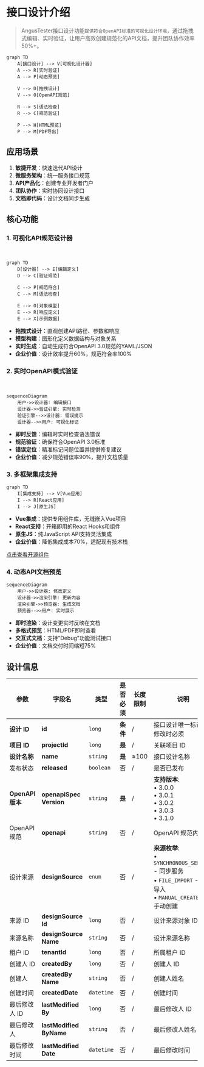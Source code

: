 # 接口设计介绍

> AngusTester接口设计功能`提供符合OpenAPI标准的可视化设计环境`，通过拖拽式编辑、实时验证，让用户高效创建规范化的API文档，提升团队协作效率50%+。


```mermaid
graph TD
    A[接口设计] --> V[可视化设计器]
    A --> R[实时验证]
    A --> P[动态预览]
    
    V --> D[拖拽设计]
    V --> O[OpenAPI规范]
    
    R --> S[语法检查]
    R --> C[规范验证]
    
    P --> H[HTML预览]
    P --> M[PDF导出]
```

## 应用场景

1. **敏捷开发**：快速迭代API设计
2. **微服务架构**：统一服务接口规范
3. **API产品化**：创建专业开发者门户
4. **团队协作**：实时协同设计接口
5. **文档即代码**：设计文档同步生成

## 核心功能

### 1. 可视化API规范设计器
<br>

```mermaid
graph TD
    D[设计器] --> E[编辑定义]
    D --> C[验证规范]
    
    C --> P[规范符合]
    C --> M[语法检查]
    
    E --> O[对象模型]
    E --> R[响应定义]
    E --> X[示例数据]
```

- **拖拽式设计**：直观创建API路径、参数和响应
- **模型构建**：图形化定义数据结构与对象关系
- **实时生成**：自动生成符合OpenAPI 3.0规范的YAML/JSON
- **企业价值**：设计效率提升60%，规范符合率100%

### 2. 实时OpenAPI模式验证
<br>

```mermaid
sequenceDiagram
    用户->>设计器: 编辑接口
    设计器->>验证引擎: 实时检测
    验证引擎-->>设计器: 错误提示
    设计器-->>用户: 可视化标记
```

- **即时反馈**：编辑时实时检查语法错误
- **规范验证**：确保符合OpenAPI 3.0标准
- **错误定位**：精准标记问题位置并提供修复建议
- **企业价值**：减少规范错误率90%，提升文档质量

### 3. 多框架集成支持
```mermaid
graph TD
    I[集成支持] --> V[Vue应用]
    I --> R[React应用]
    I --> J[原生JS]
```

- **Vue集成**：提供专用组件库，无缝嵌入Vue项目
- **React支持**：开箱即用的React Hooks和组件
- **原生JS**：纯JavaScript API支持灵活集成
- **企业价值**：降低集成成本70%，适配现有技术栈

[点击查看开源组件](https://github.com/xcancloud/OpenAPIDesigner)

### 4. 动态API文档预览
```mermaid
sequenceDiagram
    用户->>设计器: 修改定义
    设计器->>渲染引擎: 更新内容
    渲染引擎->>预览器: 生成文档
    预览器-->>用户: 实时展示
```

- **即时渲染**：设计变更实时反映在文档
- **多格式预览**：HTML/PDF即时查看
- **交互式文档**：支持"Debug"功能测试接口
- **企业价值**：文档交付时间缩短75%

## 设计信息


| 参数                | 字段名                   | 类型         | 是否必须 | 长度限制 | 说明                                                                                                               |
| ------------------- | ------------------------ | ------------ | -------- | -------- | ------------------------------------------------------------------------------------------------------------------ |
| **设计 ID**         | **id**                   | `long`       | **条件**       | /        | 接口设计唯一标识，修改时必须                                                                                                     |
| **项目 ID**         | **projectId**            | `long`       | **是**   | /        | 关联项目 ID                                                                                                        |
| **设计名称**        | **name**                 | `string`     | **是**   | ≤100     | 接口设计名称                                                                                                       |
| 发布状态        | **released**             | `boolean`    | 否       | /        | 是否已发布                                                                                                         |
| **OpenAPI 版本**    | **openapiSpec<br/>Version**   | `string`     | **是**   | /        | **支持版本**:<br>• 3.0.0<br>• 3.0.1<br>• 3.0.2<br>• 3.0.3<br>• 3.1.0                                               |
| OpenAPI 规范    | **openapi**              | `string`     | 否       | /        | OpenAPI 规范内容                                                                                                   |
| 设计来源        | **designSource**         | `enum`       | 否       | /        | **来源枚举**:<br>• `SYNCHRONOUS_SERVICE` - 同步服务<br>• `FILE_IMPORT` - 文件导入<br>• `MANUAL_CREATED` - 手动创建 |
| 来源 ID         | **designSource<br/>Id**       | `long`       | 否       | /        | 设计来源对象 ID                                               |
| 来源名称        | **designSource<br/>Name**     | `string`     | 否       | /        | 设计来源名称                                                                                                       |
| 租户 ID         | **tenantId**             | `long`       | 否       | /        | 所属租户 ID                                                                                                        |
| 创建人 ID       | **createdBy**            | `long`       | 否       | /        | 创建人 ID                                                                                                          |
| 创建人          | **createdBy<br/>Name**        | `string`     | 否       | /        | 创建人姓名                                                                                                         |
| 创建时间        | **createdDate**          | `datetime`   | 否       | /        | 创建时间                                                                                                           |
| 最后修改人 ID   | **lastModified<br/>By**       | `long`       | 否       | /        | 最后修改人 ID                                                                                                      |
| 最后修改人      | **lastModified<br/>ByName**   | `string`     | 否       | /        | 最后修改人姓名                                                                                                     |
| 最后修改时间   | **lastModified<br/>Date**     | `datetime`   | 否       | /        | 最后修改时间                                                                                                       |
